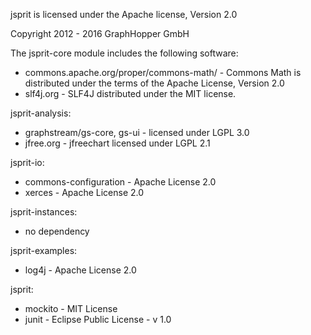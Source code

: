 jsprit is licensed under the Apache license, Version 2.0

Copyright 2012 - 2016 GraphHopper GmbH

The jsprit-core module includes the following software:

 * commons.apache.org/proper/commons-math/ - Commons Math is distributed under the terms of the Apache License, Version 2.0
 * slf4j.org - SLF4J distributed under the MIT license.

jsprit-analysis:

 * graphstream/gs-core, gs-ui - licensed under LGPL 3.0
 * jfree.org - jfreechart licensed under LGPL 2.1

jsprit-io:

 * commons-configuration - Apache License 2.0
 * xerces - Apache License 2.0

jsprit-instances:

 * no dependency

jsprit-examples:

 * log4j - Apache License 2.0

jsprit:

 * mockito - MIT License
 * junit - Eclipse Public License - v 1.0
